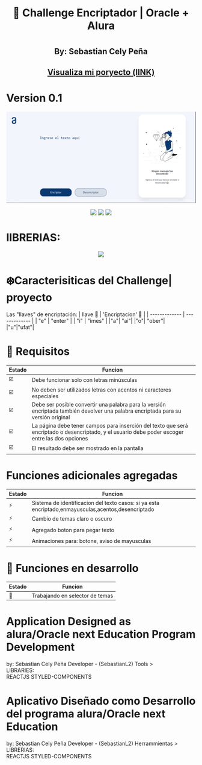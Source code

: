 <div align="center">
<h1> 🚀 Challenge Encriptador | Oracle + Alura <h1/>
<h2> By: Sebastian Cely Peña <h2/>
<a href="https://sebastianl2.github.io/ORACLE-Challenge_1-ECT/">Visualiza mi poryecto (lINK)</a>
  
</div> 

# Version 0.1 
![Vistaprevia](./public/imagesrd/Captura.PNG)

<div align="center">
    <img src="https://img.shields.io/badge/JavaScript-FEFF01?logo=javascript&logoColor=000000&style=for-the-badge"/>
    <img src="https://img.shields.io/badge/HTML-EC6231?logo=html5&logoColor=FFFFFF&style=for-the-badge" />
    <img src="https://img.shields.io/badge/CSS-01A3D8?logo=css3&logoColor=FFFFFF&style=for-the-badge" />
</div>  



# lIBRERIAS:
  <div align="center">
    <img src="[https://img.shields.io/badge/JavaScript-FEFF01?logo=javascript&logoColor=000000&style=for-the-badge](https://camo.githubusercontent.com/ab4c3c731a174a63df861f7b118d6c8a6c52040a021a552628db877bd518fe84/68747470733a2f2f696d672e736869656c64732e696f2f62616467652f72656163742d2532333230323332612e7376673f7374796c653d666f722d7468652d6261646765266c6f676f3d7265616374266c6f676f436f6c6f723d253233363144414642)"/>
    
</div>  
 
# ❄️Caracterisiticas del Challenge| proyecto

Las "llaves" de encriptación:
|  llave 🔑   |  'Encriptacion' 🔐 |
|  -------------  |  -------------  |
| "e" | "enter" |
| "i" | "imes" |
|"a"| "ai"|
|"o"| "ober"|  
|"u"|"ufat"|

# 🎯 Requisitos  
|  Estado  |  Funcion  |
|  -------------  |  -------------  |
|☑️|Debe funcionar solo con letras minúsculas|  
|☑️|No deben ser utilizados letras con acentos ni caracteres especiales  
|☑️|Debe ser posible convertir una palabra para la versión encriptada también devolver una palabra encriptada para su versión original|
|☑️|La página debe tener campos para inserción del texto que será encriptado o desencriptado, y el usuario debe poder escoger entre las dos opciones|
|☑️|El resultado debe ser mostrado en la pantalla|
 
# Funciones adicionales agregadas  

|  Estado  |  Funcion  |
|  -------------  |  -------------  |
|  ⚡  |  Sistema de identificacion del texto casos: si ya esta encriptado,enmayusculas,acentos,desencriptado  |
|  ⚡  |   Cambio de temas claro o oscuro |
|  ⚡  |  Agregado boton para pegar texto  |
|  ⚡  | Animaciones para: botone, aviso de mayusculas |



# 🔨 Funciones en desarrollo  

|  Estado  |  Funcion  |
|  -------------  |  -------------  |
|  🔨 |  Trabajando en selector de temas  |




# Application Designed as alura/Oracle next Education Program Development
by: Sebastian Cely Peña Developer - (SebastianL2)
Tools >                                                               
LIBRARIES:     
               REACTJS
               STYLED-COMPONENTS


# Aplicativo  Diseñado como Desarrollo del programa alura/Oracle next Education
by: Sebastian Cely Peña Developer - (SebastianL2)
Herrammientas >                                                                       
LIBRERIAS:     
               REACTJS
               STYLED-COMPONENTS





